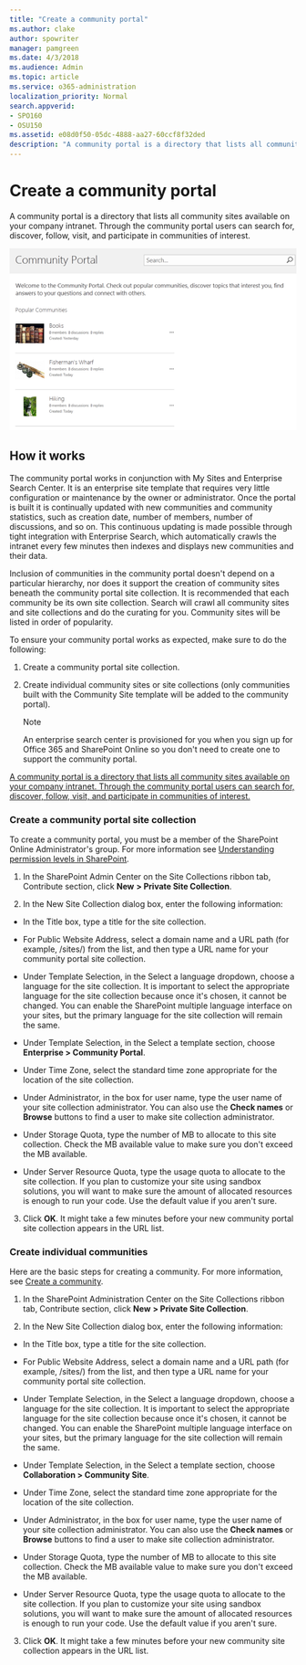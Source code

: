 ```yaml
---
title: "Create a community portal"
ms.author: clake
author: spowriter
manager: pamgreen
ms.date: 4/3/2018
ms.audience: Admin
ms.topic: article
ms.service: o365-administration
localization_priority: Normal
search.appverid:
- SPO160
- OSU150
ms.assetid: e08d0f50-05dc-4888-aa27-60ccf8f32ded
description: "A community portal is a directory that lists all community sites available on your company intranet. Through the community portal users can search for, discover, follow, visit, and participate in communities of interest."
---
```


# Create a community portal

A community portal is a directory that lists all community sites available on your company intranet. Through the community portal users can search for, discover, follow, visit, and participate in communities of interest. 
  
![Example of a community portal](media/53301066-3b9b-488a-b1ae-4cb96e3c9236.png)
  
## How it works
<a name="__top"> </a>

The community portal works in conjunction with My Sites and Enterprise Search Center. It is an enterprise site template that requires very little configuration or maintenance by the owner or administrator. Once the portal is built it is continually updated with new communities and community statistics, such as creation date, number of members, number of discussions, and so on. This continuous updating is made possible through tight integration with Enterprise Search, which automatically crawls the intranet every few minutes then indexes and displays new communities and their data. 
  
Inclusion of communities in the community portal doesn't depend on a particular hierarchy, nor does it support the creation of community sites beneath the community portal site collection. It is recommended that each community be its own site collection. Search will crawl all community sites and site collections and do the curating for you. Community sites will be listed in order of popularity. 
  
To ensure your community portal works as expected, make sure to do the following:
  
1. Create a community portal site collection.
    
2. Create individual community sites or site collections (only communities built with the Community Site template will be added to the community portal).
    
    > [!NOTE]
    >  An enterprise search center is provisioned for you when you sign up for Office 365 and SharePoint Online so you don't need to create one to support the community portal. 
  
[A community portal is a directory that lists all community sites available on your company intranet. Through the community portal users can search for, discover, follow, visit, and participate in communities of interest. ](create-a-community-portal.md#__top)
  
### Create a community portal site collection

To create a community portal, you must be a member of the SharePoint Online Administrator's group. For more information see [Understanding permission levels in SharePoint](https://support.office.com/article/87ecbb0e-6550-491a-8826-c075e4859848).
  
1. In the SharePoint Admin Center on the Site Collections ribbon tab, Contribute section, click **New** **\> Private Site Collection**.
    
2. In the New Site Collection dialog box, enter the following information:
    
  - In the Title box, type a title for the site collection.
    
  - For Public Website Address, select a domain name and a URL path (for example, /sites/) from the list, and then type a URL name for your community portal site collection. 
    
  - Under Template Selection, in the Select a language dropdown, choose a language for the site collection. It is important to select the appropriate language for the site collection because once it's chosen, it cannot be changed. You can enable the SharePoint multiple language interface on your sites, but the primary language for the site collection will remain the same.
    
  - Under Template Selection, in the Select a template section, choose **Enterprise \> Community Portal**. 
    
  - Under Time Zone, select the standard time zone appropriate for the location of the site collection.
    
  - Under Administrator, in the box for user name, type the user name of your site collection administrator. You can also use the **Check names** or **Browse** buttons to find a user to make site collection administrator. 
    
  - Under Storage Quota, type the number of MB to allocate to this site collection. Check the MB available value to make sure you don't exceed the MB available.
    
  - Under Server Resource Quota, type the usage quota to allocate to the site collection. If you plan to customize your site using sandbox solutions, you will want to make sure the amount of allocated resources is enough to run your code. Use the default value if you aren't sure. 
    
3. Click **OK**. It might take a few minutes before your new community portal site collection appears in the URL list. 
    
### Create individual communities

Here are the basic steps for creating a community. For more information, see [Create a community](https://support.office.com/article/8b6bb936-7ebc-4e60-b8ab-2d4897499af9).
  
1. In the SharePoint Administration Center on the Site Collections ribbon tab, Contribute section, click **New** **\> Private Site Collection**.
    
2. In the New Site Collection dialog box, enter the following information:
    
  - In the Title box, type a title for the site collection.
    
  - For Public Website Address, select a domain name and a URL path (for example, /sites/) from the list, and then type a URL name for your community portal site collection. 
    
  - Under Template Selection, in the Select a language dropdown, choose a language for the site collection. It is important to select the appropriate language for the site collection because once it's chosen, it cannot be changed. You can enable the SharePoint multiple language interface on your sites, but the primary language for the site collection will remain the same.
    
  - Under Template Selection, in the Select a template section, choose **Collaboration \> Community Site**. 
    
  - Under Time Zone, select the standard time zone appropriate for the location of the site collection.
    
  - Under Administrator, in the box for user name, type the user name of your site collection administrator. You can also use the **Check names** or **Browse** buttons to find a user to make site collection administrator. 
    
  - Under Storage Quota, type the number of MB to allocate to this site collection. Check the MB available value to make sure you don't exceed the MB available.
    
  - Under Server Resource Quota, type the usage quota to allocate to the site collection. If you plan to customize your site using sandbox solutions, you will want to make sure the amount of allocated resources is enough to run your code. Use the default value if you aren't sure. 
    
3. Click **OK**. It might take a few minutes before your new community site collection appears in the URL list. 
    

